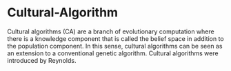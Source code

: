# Cultural-Algorithm
Cultural algorithms (CA) are a branch of evolutionary computation where there is a knowledge component that is called the belief space in addition to the population component. In this sense, cultural algorithms can be seen as an extension to a conventional genetic algorithm. Cultural algorithms were introduced by Reynolds.
